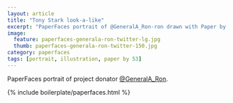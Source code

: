 ```yaml
---
layout: article
title: "Tony Stark look-a-like"
excerpt: "PaperFaces portrait of @GeneralA_Ron-ron drawn with Paper by 53 on an iPad."
image: 
  feature: paperfaces-generala-ron-twitter-lg.jpg
  thumb: paperfaces-generala-ron-twitter-150.jpg
category: paperfaces
tags: [portrait, illustration, paper by 53]
---
```


PaperFaces portrait of project donator [@GeneralA_Ron](http://twitter.com/GeneralA_Ron).

{% include boilerplate/paperfaces.html %}